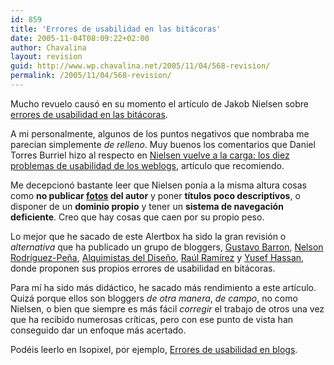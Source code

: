 ```yaml
---
id: 859
title: 'Errores de usabilidad en las bitácoras'
date: 2005-11-04T08:09:22+02:00
author: Chavalina
layout: revision
guid: http://www.wp.chavalina.net/2005/11/04/568-revision/
permalink: /2005/11/04/568-revision/
---
```

Mucho revuelo causó en su momento el art&iacute;culo de Jakob Nielsen sobre <a href="http://www.useit.com/alertbox/weblogs.html" target="_blank">errores de usabilidad en las bitácoras</a>.

A mi personalmente, algunos de los puntos negativos que nombraba me parec&iacute;an simplemente _de relleno_. Muy buenos los comentarios que Daniel Torres Burriel hizo al respecto en  <a href="http://www.torresburriel.com/weblog/index.php?p=711" target="_blank">Nielsen vuelve a la carga: los diez problemas de usabilidad de los weblogs</a>, art&iacute;culo que recomiendo.

Me decepcionó bastante leer que Nielsen pon&iacute;a a la misma altura cosas como **no publicar <a href="http://www.useit.com/jakob/photos/" target="_blank">fotos</a> del autor** y poner **t&iacute;tulos poco descriptivos**, o disponer de un **dominio propio** y tener un **sistema de navegación deficiente**. Creo que hay cosas que caen por su propio peso.

Lo mejor que he sacado de este Alertbox ha sido la gran revisión o _alternativa_ que ha publicado un grupo de bloggers, <a href="http://ageku.net/" target="_blank">Gustavo Barron</a>, <a href="http://www.webstudio.cl/blog/" target="_blank">Nelson Rodr&iacute;guez-Pe&ntilde;a</a>, <a href="http://alquimistas.evilnolo.com/" target="_blank">Alquimistas del Dise&ntilde;o</a>, <a href="http://www.isopixel.net" target="_blank">Ra&uacute;l Ram&iacute;rez</a> y <a href="http://www.nosolousabilidad.com/hassan/" target="_blank">Yusef Hassan</a>, donde proponen sus propios errores de usabilidad en bitácoras.

Para m&iacute; ha sido más didáctico, he sacado más rendimiento a este art&iacute;culo. Quizá porque ellos son bloggers _de otra manera_, _de campo_, no como Nielsen, o bien que siempre es más fácil _corregir_ el trabajo de otros una vez que ha recibido numerosas cr&iacute;ticas, pero con ese punto de vista han conseguido dar un enfoque más acertado.

Podéis leerlo en Isopixel, por ejemplo, <a href="http://www.isopixel.net/archivos/2005/11/errores-de-usabilidad-en-blogs/" target="_blank">Errores de usabilidad en blogs</a>.